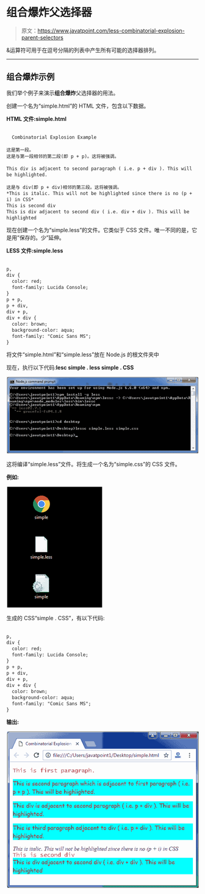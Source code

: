 # 组合爆炸父选择器

> 原文：<https://www.javatpoint.com/less-combinatorial-explosion-parent-selectors>

&运算符可用于在逗号分隔的列表中产生所有可能的选择器排列。

* * *

## 组合爆炸示例

我们举个例子来演示**组合爆炸**父选择器的用法。

创建一个名为“simple.html”的 HTML 文件，包含以下数据。

**HTML 文件:simple.html**

```

  Combinatorial Explosion Example

这是第一段。
这是与第一段相邻的第二段(即 p + p)。这将被强调。

This div is adjacent to second paragraph ( i.e. p + div ). This will be highlighted.

这是与 div(即 p + div)相邻的第三段。这将被强调。
*This is italic. This will not be highlighted since there is no (p + i) in CSS*
This is second div
This is div adjacent to second div ( i.e. div + div ). This will be highlighted

```

现在创建一个名为“simple.less”的文件。它类似于 CSS 文件。唯一不同的是，它是用”保存的。少”延伸。

**LESS 文件:simple.less**

```

p,
div {
  color: red;
  font-family: Lucida Console;
}
p + p,
p + div,
div + p,
div + div {
  color: brown;
  background-color: aqua;
  font-family: "Comic Sans MS";
}

```

将文件“simple.html”和“simple.less”放在 Node.js 的根文件夹中

现在，执行以下代码:**lesc simple . less simple . CSS**

![Less Combinatorial explosion parent selectors1](img/0547115c533d70c43a2663b0ab6abc88.png)

这将编译“simple.less”文件。将生成一个名为“simple.css”的 CSS 文件。

**例如:**

![Less Combinatorial explosion parent selectors2](img/86f37dce39ec99e38f660129726b523d.png)

生成的 CSS“simple . CSS”，有以下代码:

```

p,
div {
  color: red;
  font-family: Lucida Console;
}
p + p,
p + div,
div + p,
div + div {
  color: brown;
  background-color: aqua;
  font-family: "Comic Sans MS";
}

```

**输出:**

![Less Combinatorial explosion parent selectors3](img/0544939938ae21ec52c4b0a4aa22c581.png)